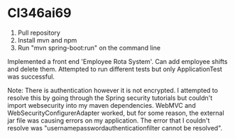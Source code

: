 # CI346ai69

1. Pull repository
2. Install mvn and npm
3. Run "mvn spring-boot:run" on the command line


Implemented a front end 'Employee Rota System'. Can add employee shifts and delete them. Attempted to run different tests but only ApplicationTest was successful. 

Note: There is authentication however it is not encrypted. I attempted to resolve this by going through the Spring security tutorials but couldn't import websecurity into my maven dependencies. WebMVC and WebSecurityConfigurerAdapter worked, but for some reason, the external jar file was causing errors on my application. The error that I couldn't resolve was "usernamepasswordauthenticationfilter cannot be resolved". 
